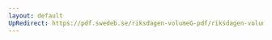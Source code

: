 ```yaml
---
layout: default
UpRedirect: https://pdf.swedeb.se/riksdagen-volumeG-pdf/riksdagen-volumeG-pdf/data/199192/reg_199192_NU/reg_199192_NU_0001.pdf
---
```

